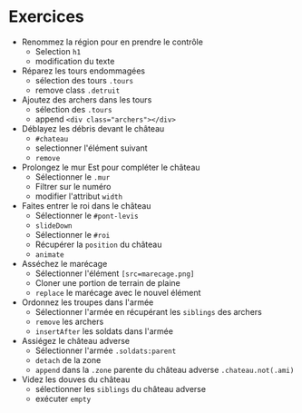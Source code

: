 # Exercices

- Renommez la région pour en prendre le contrôle
  - Selection `h1`
  - modification du texte
- Réparez les tours endommagées
  - sélection des tours `.tours`
  - remove class `.detruit`
- Ajoutez des archers dans les tours
  - sélection des `.tours`
  - append `<div class="archers"></div>`
- Déblayez les débris devant le château
  - `#chateau`
  - selectionner l'élément suivant
  - `remove`
- Prolongez le mur Est pour compléter le château
  - Sélectionner le `.mur`
  - Filtrer sur le numéro
  - modifier l'attribut `width`
- Faites entrer le roi dans le château
  - Sélectionner le `#pont-levis`
  - `slideDown`
  - Sélectionner le `#roi`
  - Récupérer la `position` du château
  - `animate`
- Asséchez le marécage
  - Sélectionner l'élément `[src=marecage.png]`
  - Cloner une portion de terrain de plaine
  - `replace` le marécage avec le nouvel élément
- Ordonnez les troupes dans l'armée
  - Sélectionner l'armée en récupérant les `siblings` des archers
  - `remove` les archers
  - `insertAfter` les soldats dans l'armée
- Assiégez le château adverse
  - Sélectionner l'armée `.soldats:parent`
  - `detach` de la zone
  - `append` dans la `.zone` parente du château adverse `.chateau.not(.ami)`
- Videz les douves du château
  - sélectionner les `siblings` du château adverse
  - exécuter `empty`
